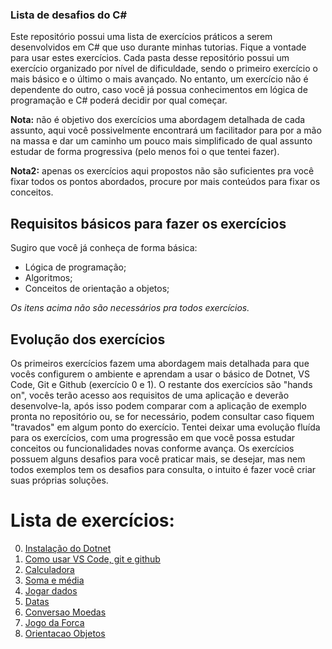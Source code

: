 ### Lista de desafios do C#

Este repositório possui uma lista de exercícios práticos a serem desenvolvidos em C# que uso durante minhas tutorias. Fique a vontade para usar estes exercícios.
Cada pasta desse repositório possui um exercício organizado por nível de dificuldade, sendo o primeiro exercício o mais básico e o último o mais avançado. No entanto, um exercício não é dependente do outro, caso você já possua conhecimentos em lógica de programação e C# poderá decidir por qual começar.

**Nota:** não é objetivo dos exercícios uma abordagem detalhada de cada assunto, aqui você possivelmente encontrará um facilitador para por a mão na massa e dar um caminho um pouco mais simplificado de qual assunto estudar de forma progressiva (pelo menos foi o que tentei fazer).

**Nota2:** apenas os exercícios aqui propostos não são suficientes pra você fixar todos os pontos abordados, procure por mais conteúdos para fixar os conceitos.

## Requisitos básicos para fazer os exercícios

Sugiro que você já conheça de forma básica:

- Lógica de programação;
- Algoritmos;
- Conceitos de orientação a objetos;

*Os itens acima não são necessários pra todos exercícios.*

## Evolução dos exercícios

Os primeiros exercícios fazem uma abordagem mais detalhada para que vocês configurem o ambiente e aprendam a usar o básico de Dotnet, VS Code, Git e Github (exercício 0 e 1). O restante dos exercícios são "hands on", vocês terão acesso aos requisitos de uma aplicação e deverão desenvolve-la, após isso podem comparar com a aplicação de exemplo pronta no repositório ou, se for necessário, podem consultar caso fiquem "travados" em algum ponto do exercício.
Tentei deixar uma evolução fluída para os exercícios, com uma progressão em que você possa estudar conceitos ou funcionalidades novas conforme avança. Os exercícios possuem alguns desafios para você praticar mais, se desejar, mas nem todos exemplos tem os desafios para consulta, o intuito é fazer você criar suas próprias soluções.

# Lista de exercícios:

0. [Instalação do Dotnet](/00_Instalacao_Dotnet "Instalação do Dotnet")
1. [Como usar VS Code, git e github](/01_Introducao_VSCode_Git "Como usar VS Code, git e github")
2. [Calculadora](/02_Calculadora "Calculadora")
3. [Soma e média](/03_SomaMedia "Soma e média")
4. [Jogar dados](/04_JogarDados "Jogar dados")
5. [Datas](/05_Datas "Datas")
6. [Conversao Moedas](/06_ConversaoMoedas "Conversao Moedas")
7. [Jogo da Forca](/07_JogoForca "Jogo da Forca")
8. [Orientacao Objetos](/08_OrientacaoObjetos "Orientacao Objetos")
